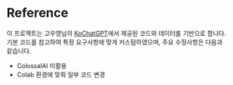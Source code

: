# Reference
이 프로젝트는 고우영님의 [KoChatGPT](https://github.com/airobotlab/KoChatGPT)에서 제공된 코드와 데이터를 기반으로 합니다. 기본 코드를 참고하여 특정 요구사항에 맞게 커스텀하였으며, 주요 수정사항은 다음과 같습니다.
- ColossalAI 미활용
- Colab 환경에 맞춰 일부 코드 변경